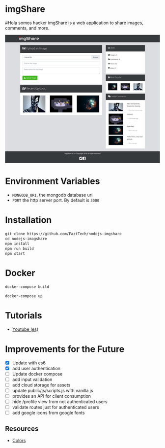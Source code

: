 # imgShare
#Hola somos hacker
imgShare is a web application to share images, comments, and more.

![](docs/screenshot1.png)

# Environment Variables

- `MONGODB_URI`, the mongodb database uri
- `PORT` the http server port. By default is `3000`

# Installation

```
git clone https://github.com/FaztTech/nodejs-imgshare
cd nodejs-imagshare
npm install
npm run build
npm start
```

# Docker

```
docker-compose build
```

```
docker-compose up
```

# Tutorials

- [Youtube (es)](https://youtu.be/TqC3e8nBycg)

# Improvements for the Future

- [x] Update with es6
- [x] add user authentication
- [ ] Update docker compose
- [ ] add input validation
- [ ] add cloud storage for assets
- [ ] update public/js/scripts.js with vanilla js
- [ ] provides an API for client consumption
- [ ] hide /profile view from not authenticated users
- [ ] validate routes just for authenticated users
- [ ] add google icons from google fonts

## Resources

- [Colors](https://www.color-hex.com/color-palette/26292)
